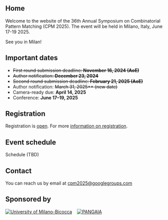 ## Home

Welcome to the website of the 36th Annual Symposium on Combinatorial Pattern Matching (CPM 2025).
The event will be held in Milano, Italy, June 17-19 2025.

See you in Milan!


## Important dates

*  ~~First round submission deadline: **November 16, 2024 (AoE)**~~
*  ~~Author notification: **December 23, 2024**~~
*  ~~Second round submission deadline: **February 21, 2025 (AoE)**~~
*  Author notification: ~~March 31, 2025** (new date)~~
*  Camera-ready due:  **April 14, 2025**
*  Conference: **June 17–19, 2025**

## Registration

Registration is [open](https://www.cpm2025.promoest.com/hp.aspx).
For more [information on registration](/p/registration).


## Event schedule

Schedule (TBD)

## Contact

You can reach us by email at cpm2025@googlegroups.com

## Sponsored by

[![University of Milano-Bicocca](unimib.png)](https://www.unimib.it) &nbsp;&nbsp; [![PANGAIA](pangaia-logo-trimmed.png)](https://www.pangenome.eu)
